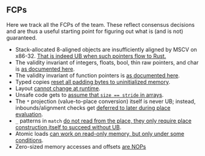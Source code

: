 ## FCPs

Here we track all the FCPs of the team. These reflect consensus decisions and
are thus a useful starting point for figuring out what is (and is not)
guaranteed.

- Stack-allocated 8-aligned objects are insufficiently aligned by MSCV on x86-32.
  [That is indeed UB when such pointers flow to Rust.](https://github.com/rust-lang/rust/issues/112480#issuecomment-1606326864)
- The validity invariant of integers, floats, bool, thin raw pointers, and char is [as documented here](https://github.com/rust-lang/unsafe-code-guidelines/issues/439).
- The validity invariant of function pointers is [as documented here](https://github.com/rust-lang/unsafe-code-guidelines/issues/440).
- Typed copies [reset all padding bytes to uninitialized memory](https://github.com/rust-lang/unsafe-code-guidelines/issues/301#issuecomment-1661617803).
- Layout [cannot change at runtime](https://github.com/rust-lang/unsafe-code-guidelines/issues/97).
- Unsafe code gets to [assume that `size == stride` in arrays](https://github.com/rust-lang/unsafe-code-guidelines/issues/176).
- The `*` projection (value-to-place conversion) itself is never UB;
  instead, inbounds/alignment checks get [deferred to later during place evaluation](https://github.com/rust-lang/reference/pull/1387).
- `_` patterns in `match` [do not read from the place, they only require place construction itself to succeed without UB](https://github.com/rust-lang/rust/pull/103208#issuecomment-1735947916).
- Atomic loads [can work on read-only memory, but only under some conditions](https://github.com/rust-lang/rust/pull/115577#issuecomment-1731284113).
- Zero-sized memory accesses and offsets [are NOPs](https://github.com/rust-lang/unsafe-code-guidelines/issues/472)
